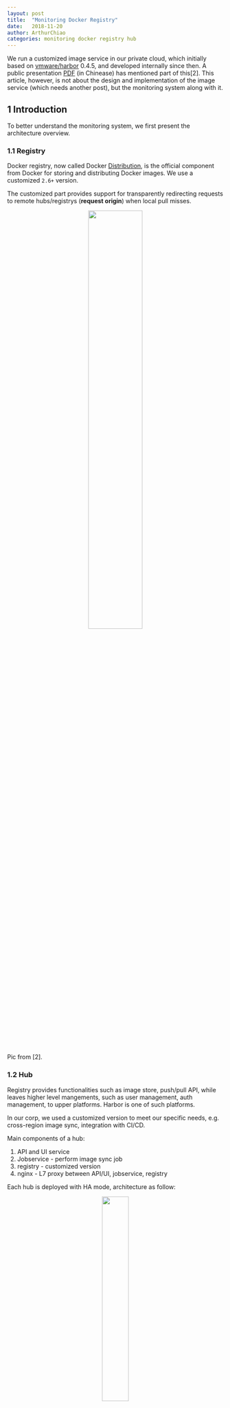 ```yaml
---
layout: post
title:  "Monitoring Docker Registry"
date:   2018-11-20
author: ArthurChiao
categories: monitoring docker registry hub
---
```


We run a customized image service in our private cloud, which
initially based on [vmware/harbor](https://github.com/vmware/harbor) 0.4.5, and developed internally since then.
A public presentation [PDF](/assets/img/monitoring-hub/ctrip_containerized_ci_cd.pdf) (in Chinease) has mentioned part of this[2].
This article, however, is not about the design and
implementation of the image service (which needs another post), but the monitoring
system along with it.

## 1 Introduction

To better understand the monitoring system, we first present the architecture overview.

### 1.1 Registry

Docker registry, now called Docker [Distribution](https://github.com/docker/distribution), is the official component
from Docker for storing and distributing Docker images. We use a customized
`2.6+` version.

The customized part provides support for transparently redirecting requests
to remote hubs/registrys (**request origin**) when local pull misses.

<p align="center"><img src="/assets/img/monitoring-hub/request-origin.png" width="50%" height="50%"></p>

Pic from [2].

### 1.2 Hub

Registry provides functionalities such as image store, push/pull API, while
leaves higher level mangements, such as user management, auth management, to upper platforms.
Harbor is one of such platforms.

In our corp, we used a customized version to meet our specific needs,
e.g. cross-region image sync, integration with CI/CD.

Main components of a hub:

1. API and UI service
1. Jobservice - perform image sync job
1. registry - customized version
1. nginx - L7 proxy between API/UI, jobservice, registry

Each hub is deployed with HA mode, architecture as follow:

<p align="center"><img src="/assets/img/monitoring-hub/hub-arch.png" width="35%" height="35%"></p>

Pic from [2].

We have one hub per region, each with a distinct service URL, e.g `hub-1.example.com`, `hub-2.example.com`, `hub-N.example.com`.
For image service, however, we use a unique URL for all regions: `hub.example.com`, which dramatically speeds up push/pull performance.

We use [gSLB](https://www.a10networks.com/resources/articles/global-server-load-balancing) to achieve this.

### 1.3 Fedoro

<p align="center"><img src="/assets/img/monitoring-hub/fedoro.png" width="50%" height="50%"></p>

Pic from [2].

Fedoro is a central service to manage image sync. Fedoro
makes hubs of different regions into a federation. It supports
hub management, project management, and sync policy management.

## 2 Design

### 2.1 Tech Stack

Overall monitoring solution based on **TIG**: Telegraf + Influxdb + Grafana.

### 2.2 Metrics Source

We collect metrics mainly in two ways:

#### 2.2.1. Matching Metric Patterns Against Access Log

1. API status
1. push/pull stats
1. average push/pull bandwidth

#### 2.2.2 Write Influxdb Format Metrics Directly To Files

1. sync job info
1. request origin info

## 3 Implementation

Docker pulls and pushes images by distinct layers, so currently we could only get the layer stats, not an entire image. But on our observation, each image takes roughly 3 layers.

### 3.1 Custom Patterns

To devide URI, we need define our own custom grok patterns.

Refer to [TODO] what pattern and custom pattern are.

### 3.2 Set `tag` Attribute

Set project to tag attribute

### 3.3 Select Limit

Grafana: add limit to tables. e.g. SELECT * FROM test LIMIT 500


## 4 Monitoring Dashboard

### 4.1 Key Metrics

<p align="center"><img src="/assets/img/monitoring-hub/grafana-1-key-metrics.png" width="95%" height="95%"></p>

### 4.2 Error

<p align="center"><img src="/assets/img/monitoring-hub/grafana-2-error.png" width="95%" height="95%"></p>

### 4.3 Slow Uploads/Downloads

<p align="center"><img src="/assets/img/monitoring-hub/grafana-4-slow.png" width="95%" height="95%"></p>

### 4.4 Request Origin (Local Miss)

<p align="center"><img src="/assets/img/monitoring-hub/grafana-3-request-origin.png" width="95%" height="95%"></p>

### 4.5 Log Details

<p align="center"><img src="/assets/img/monitoring-hub/grafana-5-logs.png" width="95%" height="95%"></p>


## 5 Alerting

## 6 Summary and Future Work

## References

1. Github: [vmware/harbor](https://github.com/vmware/harbor)
2. [大浪：携程的容器化交付实践](https://ppt.geekbang.org/list/cnutcon2018)
3. Github: [Docker Registry](https://github.com/docker/distribution)
4. [What Is Global Server Load Balancing (GSLB)?](https://www.a10networks.com/resources/articles/global-server-load-balancing)

## Appendix: Configuration Files

1. Nginx Conf: [nginx.conf](/assets/img/monitoring-hub/nginx.conf)
1. Telegraf Conf: [hub_nginx.conf](/assets/img/monitoring-hub/hub_nginx.conf)
1. Grafana Conf: [grafana.json](/assets/img/monitoring-hub/grafana.json)
